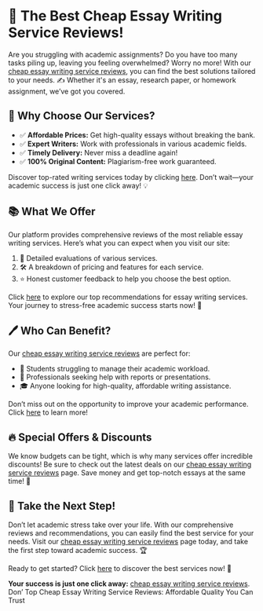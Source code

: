 <h1>🚀 The Best Cheap Essay Writing Service Reviews!</h1>

<p>Are you struggling with academic assignments? Do you have too many tasks piling up, leaving you feeling overwhelmed? Worry no more! With our <a href="https://tinyurl.com/topessay?keyword=cheap+essay+writing+service+reviews">cheap essay writing service reviews</a>, you can find the best solutions tailored to your needs. ✍️ Whether it's an essay, research paper, or homework assignment, we’ve got you covered.</p>

<h2>🌟 Why Choose Our Services?</h2>

<ul>
  <li>✅ <strong>Affordable Prices:</strong> Get high-quality essays without breaking the bank.</li>
  <li>✅ <strong>Expert Writers:</strong> Work with professionals in various academic fields.</li>
  <li>✅ <strong>Timely Delivery:</strong> Never miss a deadline again!</li>
  <li>✅ <strong>100% Original Content:</strong> Plagiarism-free work guaranteed.</li>
</ul>

<p>Discover top-rated writing services today by clicking <a href="https://tinyurl.com/topessay?keyword=cheap+essay+writing+service+reviews">here</a>. Don’t wait—your academic success is just one click away! 💡</p>

<h2>📚 What We Offer</h2>

<p>Our platform provides comprehensive reviews of the most reliable essay writing services. Here’s what you can expect when you visit our site:</p>

<ol>
  <li>📝 Detailed evaluations of various services.</li>
  <li>🛠️ A breakdown of pricing and features for each service.</li>
  <li>⭐ Honest customer feedback to help you choose the best option.</li>
</ol>

<p>Click <a href="https://tinyurl.com/topessay?keyword=cheap+essay+writing+service+reviews">here</a> to explore our top recommendations for essay writing services. Your journey to stress-free academic success starts now! 🌟</p>

<h2>🖊️ Who Can Benefit?</h2>

<p>Our <a href="https://tinyurl.com/topessay?keyword=cheap+essay+writing+service+reviews">cheap essay writing service reviews</a> are perfect for:</p>

<ul>
  <li>📖 Students struggling to manage their academic workload.</li>
  <li>💼 Professionals seeking help with reports or presentations.</li>
  <li>🎓 Anyone looking for high-quality, affordable writing assistance.</li>
</ul>

<p>Don’t miss out on the opportunity to improve your academic performance. Click <a href="https://tinyurl.com/topessay?keyword=cheap+essay+writing+service+reviews">here</a> to learn more!</p>

<h2>🔥 Special Offers & Discounts</h2>

<p>We know budgets can be tight, which is why many services offer incredible discounts! Be sure to check out the latest deals on our <a href="https://tinyurl.com/topessay?keyword=cheap+essay+writing+service+reviews">cheap essay writing service reviews</a> page. Save money and get top-notch essays at the same time! 💸</p>

<h2>🎯 Take the Next Step!</h2>

<p>Don’t let academic stress take over your life. With our comprehensive reviews and recommendations, you can easily find the best service for your needs. Visit our <a href="https://tinyurl.com/topessay?keyword=cheap+essay+writing+service+reviews">cheap essay writing service reviews</a> page today, and take the first step toward academic success. 🏆</p>

<p>Ready to get started? Click <a href="https://tinyurl.com/topessay?keyword=cheap+essay+writing+service+reviews">here</a> to discover the best services now! 🚀</p>

<p><strong>Your success is just one click away:</strong> <a href="https://tinyurl.com/topessay?keyword=cheap+essay+writing+service+reviews">cheap essay writing service reviews</a>. Don’
Top Cheap Essay Writing Service Reviews: Affordable Quality You Can Trust
